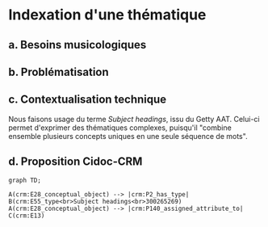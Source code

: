 # Indexation d'une thématique

## a. Besoins musicologiques

## b. Problématisation

## c. Contextualisation technique

Nous faisons usage du terme _Subject headings_, issu du Getty AAT. Celui-ci permet d'exprimer des thématiques complexes, puisqu'il "combine ensemble plusieurs concepts uniques en une seule séquence de mots". 

## d. Proposition Cidoc-CRM


```mermaid
graph TD;

A(crm:E28_conceptual_object) --> |crm:P2_has_type| B(crm:E55_type<br>Subject headings<br>300265269)
A(crm:E28_conceptual_object) --> |crm:P140_assigned_attribute_to| C(crm:E13)

```
